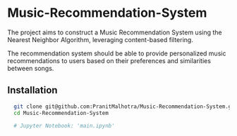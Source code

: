 # Music-Recommendation-System

The project aims to construct a Music Recommendation System using the Nearest Neighbor Algorithm, leveraging content-based filtering. 

The recommendation system should be able to provide personalized music recommendations to users based on their preferences and similarities between songs.

## Installation

```bash
  git clone git@github.com:PranitMalhotra/Music-Recommendation-System.git
  cd Music-Recommendation-System

  # Jupyter Notebook: 'main.ipynb'
```